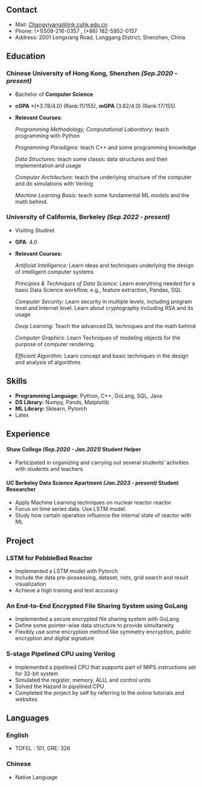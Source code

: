 ## Contact

* Mail: Changyiyang@link.cuhk.edu.cn
* Phone: (+1)509-216-0357 , (+86) 182-5952-0157
* Address: 2001 Longxiang Road, Longgang District, Shenzhen, China

## Education

### **Chinese University of Hong Kong, Shenzhen** *(Sep.2020 - present)*

* Bachelor of **Computer Science**

*  **cGPA** *(*3.78/4.0) (Rank:11/155), **mGPA** (3.82/4.0) (Rank:17/155)

* **Relevant Courses**:

  *Programming Methodology, Computational Laboratory:* teach programming with Python

   *Programming Paradigms:* teach C++ and some programming knowledge

   *Data Structures:* teach some classic data structures and their implementation and usage

   *Computer Architecture:* teach the underlying structure of the computer and do simulations with Verilog

   *Machine Learning Basis:* teach some fundamental ML models and the math behind.

### University of California, Berkeley *(Sep.2022 - present)*

* Visiting Studnet

*  **GPA**: 4.0

* **Relevant Courses**:

  *Artificial Intelligence:* Learn ideas and techniques underlying the design of intelligent computer systems

  *Principles & Techniques of Data Science:* Learn everything needed for a basic Data Science workflow, e.g., feature extraction, Pandas, SQL

  *Computer Security:* Learn security in multiple levels, including program level and Internet level. Learn about cryptography including RSA and its usage

  *Deep Learning:* Teach the advanced DL techniques and the math behind

  *Computer Graphics:* Learn Techniques of modeling objects for the purpose of computer rendering. 

  *Efficient Algorithm:*  Learn concept and basic techniques in the design and analysis of algorithms

## Skills

* **Programming Language:** Python, C++, GoLang, SQL, Java
* **DS Library:** Numpy, Pands, Matplotlib
* **ML Library:** Sklearn, Pytorch
* Latex

## Experience

#### **Shaw College** *(Sep.2020 - Jan.2021)*	Student Helper

* Participated in organizing and carrying out several students’ activities with students and teachers

#### **UC Berkeley Data Science Apartment** *(Jan.2023 - present)* 	Student Researcher

* Apply Machine Learning techniques on nuclear reactor reactor
* Focus on time series data. Use LSTM model.
* Study how certain operation influence the internal state of reactor with ML

## Project

### LSTM for PebbleBed Reactor

* Implemented a LSTM model with Pytorch
* Include the data pre-possessing, dataset, nets, grid search and result visualization
* Achieve a high training and test accuracy

### **An End-to-End Encrypted File Sharing System using GoLang**

* Implemented a secure encrypted file sharing system with GoLang
* Define some pointer-wise data structure to provide simultaneity
* Flexibly use some encryption method like symmetry encryption, public encryption and digital signature

### **5-stage Pipelined CPU using Verilog**

*  Implemented a pipelined CPU that supports part of MIPS instructions set for 32-bit system
* Simulated the register, memory, ALU, and control units
* Solved the Hazard in pipelined CPU
* Completed the project by self by referring to the online tutorials and websites

## Languages

### **English**

* TOFEL : 101, GRE: 326

### Chinese

* Native Language





 

